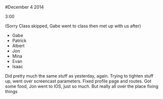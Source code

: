 #December 4 2014

3:00

(Sorry Class skipped, Gabe went to class then met up with us after)


* Gabe
* Patrick
* Albert
* Jon
* Mina
* Evan
* Isaac

Did pretty much the same stuff as yesterday, again. Trying to tighten stuff up, went over screencast parameters. Fixed profile page and routes. Got some food, Jon went to IOS, just so much. But really all over the place fixing things 
